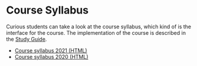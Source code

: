 # Course Syllabus
Curious students can take a look at the course syllabus, which kind of is the interface for the course. The implementation of the course is described in the [Study Guide](study-guide/).

* <a href="static-files/course-syllabus-2021.html" target="_blank">Course syllabus 2021 (HTML)</a>
* <a href="static-files/course-syllabus-2020.html" target="_blank">Course syllabus 2020 (HTML)</a>